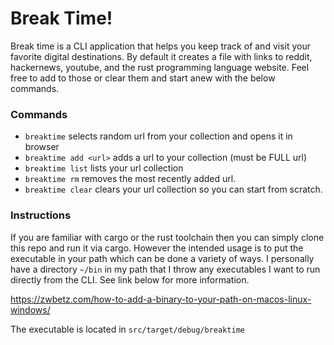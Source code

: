 # Break Time!

Break time is a CLI application that helps you keep track of and visit your favorite digital destinations. By default it creates a file with links to reddit, hackernews, youtube, and the rust programming language website. Feel free to add to those or clear them and start anew with the below commands. 


### Commands

- ```breaktime``` selects random url from your collection and opens it in browser 
- ```breaktime add <url>``` adds a url to your collection (must be FULL url)
- ```breaktime list``` lists your url collection
- ```breaktime rm``` removes the most recently added url.
- ```breaktime clear``` clears your url collection so you can start from scratch.

### Instructions
If you are familiar with cargo or the rust toolchain then you can simply clone this repo and run it via cargo. However the intended usage is to put the executable in your path which can be done a variety of ways. I personally have a directory ```~/bin``` in my path that I throw any executables I want to run directly from the CLI. See link below for more information.

https://zwbetz.com/how-to-add-a-binary-to-your-path-on-macos-linux-windows/

The executable is located in ```src/target/debug/breaktime```
